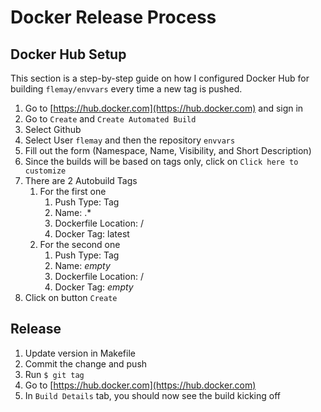 # Docker Release Process

## Docker Hub Setup

This section is a step-by-step guide on how I configured Docker Hub for building `flemay/envvars` every time a new tag is pushed.

1. Go to [https://hub.docker.com](https://hub.docker.com) and sign in
1. Go to `Create` and  `Create Automated Build`
1. Select Github
1. Select User `flemay` and then the repository `envvars`
1. Fill out the form (Namespace, Name, Visibility, and Short Description)
1. Since the builds will be based on tags only, click on `Click here to customize`
1. There are 2 Autobuild Tags
    1. For the first one
        1. Push Type: Tag
        1. Name: .*
        1. Dockerfile Location: /
        1. Docker Tag: latest
    1. For the second one
        1. Push Type: Tag
        1. Name: _empty_
        1. Dockerfile Location: /
        1. Docker Tag: _empty_
1. Click on button `Create`

## Release

1. Update version in Makefile
1. Commit the change and push
1. Run `$ git tag`
1. Go to [https://hub.docker.com](https://hub.docker.com)
1. In `Build Details` tab, you should now see the build kicking off
